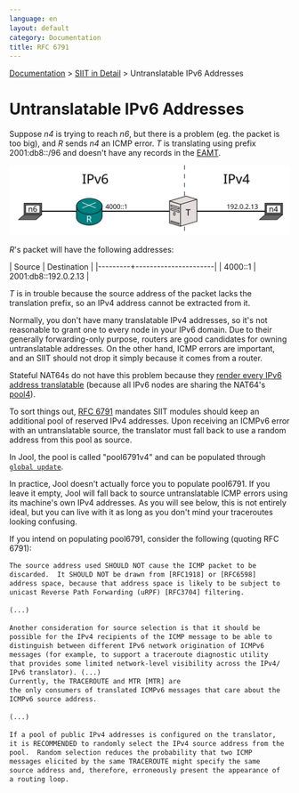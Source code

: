 ```yaml
---
language: en
layout: default
category: Documentation
title: RFC 6791
---
```


[Documentation](documentation.html) > [SIIT in Detail](documentation.html#siit-in-detail) > Untranslatable IPv6 Addresses

# Untranslatable IPv6 Addresses

Suppose _n4_ is trying to reach _n6_, but there is a problem (eg. the packet is too big), and _R_ sends _n4_ an ICMP error. _T_ is translating using prefix 2001:db8::/96 and doesn't have any records in the [EAMT](eamt.html).

![Figure 1 - Network](../images/network/rfc6791.svg)

_R_'s packet will have the following addresses:

| Source  | Destination          |
|---------+----------------------|
| 4000::1 | 2001:db8::192.0.2.13 |

_T_ is in trouble because the source address of the packet lacks the translation prefix, so an IPv4 address cannot be extracted from it.

Normally, you don't have many translatable IPv4 addresses, so it's not reasonable to grant one to every node in your IPv6 domain. Due to their generally forwarding-only purpose, routers are good candidates for owning untranslatable addresses. On the other hand, ICMP errors are important, and an SIIT should not drop it simply because it comes from a router.

Stateful NAT64s do not have this problem because they [render every IPv6 address translatable](intro-xlat.html#stateful-nat64) (because all IPv6 nodes are sharing the NAT64's [pool4](pool4.html)).

To sort things out, [RFC 6791](https://tools.ietf.org/html/rfc6791) mandates SIIT modules should keep an additional pool of reserved IPv4 addresses. Upon receiving an ICMPv6 error with an untranslatable source, the translator must fall back to use a random address from this pool as source.

In Jool, the pool is called "pool6791v4" and can be populated through [`global update`](usr-flags-global.html#pool6791v4).

In practice, Jool doesn't actually force you to populate pool6791. If you leave it empty, Jool will fall back to source untranslatable ICMP errors using its machine's own IPv4 addresses. As you will see below, this is not entirely ideal, but you can live with it as long as you don't mind your traceroutes looking confusing.

If you intend on populating pool6791, consider the following (quoting RFC 6791):

	The source address used SHOULD NOT cause the ICMP packet to be
	discarded.  It SHOULD NOT be drawn from [RFC1918] or [RFC6598]
	address space, because that address space is likely to be subject to
	unicast Reverse Path Forwarding (uRPF) [RFC3704] filtering.

	(...)

	Another consideration for source selection is that it should be
	possible for the IPv4 recipients of the ICMP message to be able to
	distinguish between different IPv6 network origination of ICMPv6
	messages (for example, to support a traceroute diagnostic utility
	that provides some limited network-level visibility across the IPv4/
	IPv6 translator). (...)
	Currently, the TRACEROUTE and MTR [MTR] are
	the only consumers of translated ICMPv6 messages that care about the
	ICMPv6 source address.
	
	(...)

	If a pool of public IPv4 addresses is configured on the translator,
	it is RECOMMENDED to randomly select the IPv4 source address from the
	pool.  Random selection reduces the probability that two ICMP
	messages elicited by the same TRACEROUTE might specify the same
	source address and, therefore, erroneously present the appearance of
	a routing loop.


